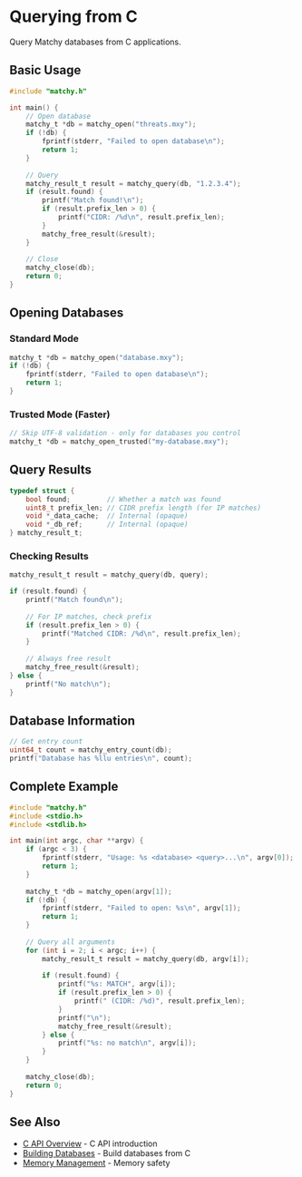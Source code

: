 # Querying from C

Query Matchy databases from C applications.

## Basic Usage

```c
#include "matchy.h"

int main() {
    // Open database
    matchy_t *db = matchy_open("threats.mxy");
    if (!db) {
        fprintf(stderr, "Failed to open database\n");
        return 1;
    }
    
    // Query
    matchy_result_t result = matchy_query(db, "1.2.3.4");
    if (result.found) {
        printf("Match found!\n");
        if (result.prefix_len > 0) {
            printf("CIDR: /%d\n", result.prefix_len);
        }
        matchy_free_result(&result);
    }
    
    // Close
    matchy_close(db);
    return 0;
}
```

## Opening Databases

### Standard Mode

```c
matchy_t *db = matchy_open("database.mxy");
if (!db) {
    fprintf(stderr, "Failed to open database\n");
    return 1;
}
```

### Trusted Mode (Faster)

```c
// Skip UTF-8 validation - only for databases you control
matchy_t *db = matchy_open_trusted("my-database.mxy");
```

## Query Results

```c
typedef struct {
    bool found;         // Whether a match was found
    uint8_t prefix_len; // CIDR prefix length (for IP matches)
    void *_data_cache;  // Internal (opaque)
    void *_db_ref;      // Internal (opaque)
} matchy_result_t;
```

### Checking Results

```c
matchy_result_t result = matchy_query(db, query);

if (result.found) {
    printf("Match found\n");
    
    // For IP matches, check prefix
    if (result.prefix_len > 0) {
        printf("Matched CIDR: /%d\n", result.prefix_len);
    }
    
    // Always free result
    matchy_free_result(&result);
} else {
    printf("No match\n");
}
```

## Database Information

```c
// Get entry count
uint64_t count = matchy_entry_count(db);
printf("Database has %llu entries\n", count);
```

## Complete Example

```c
#include "matchy.h"
#include <stdio.h>
#include <stdlib.h>

int main(int argc, char **argv) {
    if (argc < 3) {
        fprintf(stderr, "Usage: %s <database> <query>...\n", argv[0]);
        return 1;
    }
    
    matchy_t *db = matchy_open(argv[1]);
    if (!db) {
        fprintf(stderr, "Failed to open: %s\n", argv[1]);
        return 1;
    }
    
    // Query all arguments
    for (int i = 2; i < argc; i++) {
        matchy_result_t result = matchy_query(db, argv[i]);
        
        if (result.found) {
            printf("%s: MATCH", argv[i]);
            if (result.prefix_len > 0) {
                printf(" (CIDR: /%d)", result.prefix_len);
            }
            printf("\n");
            matchy_free_result(&result);
        } else {
            printf("%s: no match\n", argv[i]);
        }
    }
    
    matchy_close(db);
    return 0;
}
```

## See Also

- [C API Overview](c-api.md) - C API introduction
- [Building Databases](c-building.md) - Build databases from C
- [Memory Management](c-memory.md) - Memory safety
